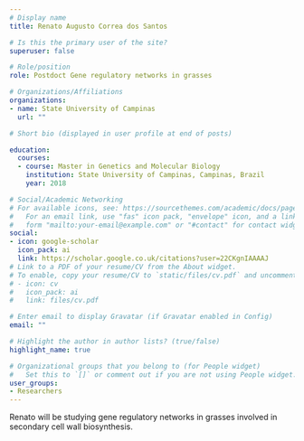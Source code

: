 ```yaml
---
# Display name
title: Renato Augusto Correa dos Santos

# Is this the primary user of the site?
superuser: false

# Role/position
role: Postdoct Gene regulatory networks in grasses

# Organizations/Affiliations
organizations:
- name: State University of Campinas
  url: ""

# Short bio (displayed in user profile at end of posts)

education:
  courses:
  - course: Master in Genetics and Molecular Biology
    institution: State University of Campinas, Campinas, Brazil
    year: 2018

# Social/Academic Networking
# For available icons, see: https://sourcethemes.com/academic/docs/page-builder/#icons
#   For an email link, use "fas" icon pack, "envelope" icon, and a link in the
#   form "mailto:your-email@example.com" or "#contact" for contact widget.
social:
- icon: google-scholar
  icon_pack: ai
  link: https://scholar.google.co.uk/citations?user=22CKgnIAAAAJ
# Link to a PDF of your resume/CV from the About widget.
# To enable, copy your resume/CV to `static/files/cv.pdf` and uncomment the lines below.
# - icon: cv
#   icon_pack: ai
#   link: files/cv.pdf

# Enter email to display Gravatar (if Gravatar enabled in Config)
email: ""

# Highlight the author in author lists? (true/false)
highlight_name: true

# Organizational groups that you belong to (for People widget)
#   Set this to `[]` or comment out if you are not using People widget.
user_groups:
- Researchers
---
```

Renato will be studying gene regulatory networks in grasses involved in secondary cell wall biosynthesis.
